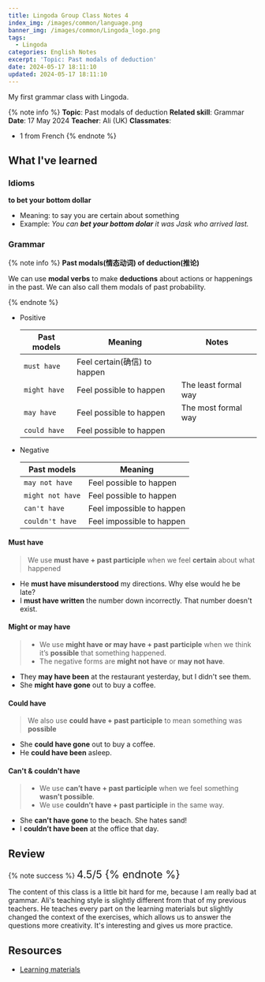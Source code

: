 ```yaml
---
title: Lingoda Group Class Notes 4
index_img: /images/common/language.png
banner_img: /images/common/Lingoda_logo.png
tags:
  - Lingoda
categories: English Notes
excerpt: 'Topic: Past modals of deduction'
date: 2024-05-17 18:11:10
updated: 2024-05-17 18:11:10
---
```


My first grammar class with Lingoda. 
<!-- more -->

{% note info %}
**Topic**: Past modals of deduction
**Related skill**: Grammar  
**Date**: 17 May 2024
**Teacher**: Ali (UK)
**Classmates**:  
   - 1 from French
{% endnote %}

## What I've learned

### Idioms
**to bet your bottom dollar**
- Meaning: to say you are certain about something
- Example: *You can **bet your bottom dolar** it was Jask who arrived last.*

### Grammar

{% note info %}
**Past modals(情态动词) of deduction(推论)**

We can use **modal verbs** to make **deductions** about actions or happenings in the past.
We can also call them modals of past probability. 

{% endnote %}

- Positive

  | Past models  | Meaning                      | Notes                |
  | ------------ | ---------------------------- | -------------------- |
  | `must have`  | Feel certain(确信) to happen |                      |
  | `might have` | Feel possible to happen      | The least formal way |
  | `may have`   | Feel possible to happen      | The most formal way  |
  | `could have` | Feel possible to happen      |                      |

- Negative

  | Past models      | Meaning                   |
  | ---------------- | ------------------------- |
  | `may not have`   | Feel possible to happen   |
  | `might not have` | Feel possible to happen   |
  | `can't have`     | Feel impossible to happen |
  | `couldn't have`  | Feel impossible to happen |


#### Must have
> We use **must have + past participle** when we feel **certain** about what happened

- He **must have misunderstood** my directions. Why else would he be late?
- I **must have written** the number down incorrectly. That number doesn't exist.

#### Might or may have
> - We use **might have or may have + past participle** when we think it’s **possible** that something happened.
> - The negative forms are **might not have** or **may not have**. 

- They **may have been** at the restaurant yesterday, but I didn't see them.
- She **might have gone** out to buy a coffee.

#### Could have
> We also use **could have + past participle** to mean something was **possible**

- She **could have gone** out to buy a coffee.
- He **could have been** asleep.

#### Can't & couldn't have

> - We use **can’t have + past participle** when we feel something **wasn’t possible**.
> - We use **couldn’t have + past participle** in the same way.

- She **can't have gone** to the beach. She hates sand!
- I **couldn’t have been** at the office that day. 

## Review

{% note success %}
<span style="font-size:1.5em;">
4.5/5
<span>
{% endnote %}

The content of this class is a little bit hard for me, because I am really bad at grammar. Ali's teaching style is slightly different from that of my previous teachers. He teaches every part on the learning materials but slightly changed the context of the exercises, which allows us to answer the questions more creativity. It's interesting and gives us more practice.

## Resources

- [Learning materials](https://learn.lingoda.com/english/learning-materials/663b69cfebfe0/download)
